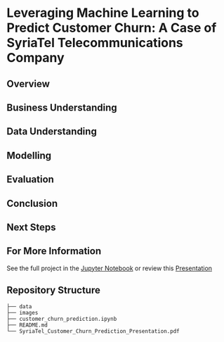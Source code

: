 # Leveraging Machine Learning to Predict Customer Churn: A Case of SyriaTel Telecommunications Company

## Overview

## Business Understanding

## Data Understanding

## Modelling

## Evaluation

## Conclusion

## Next Steps

## For More Information
See the full project in the [Jupyter Notebook](./customer_churn_prediction.ipynb) or review this [Presentation](./SyriaTel_Customer_Churn_Prediction_Presentation.pdf)

## Repository Structure
```
├── data
├── images
├── customer_churn_prediction.ipynb
├── README.md
└── SyriaTel_Customer_Churn_Prediction_Presentation.pdf
```